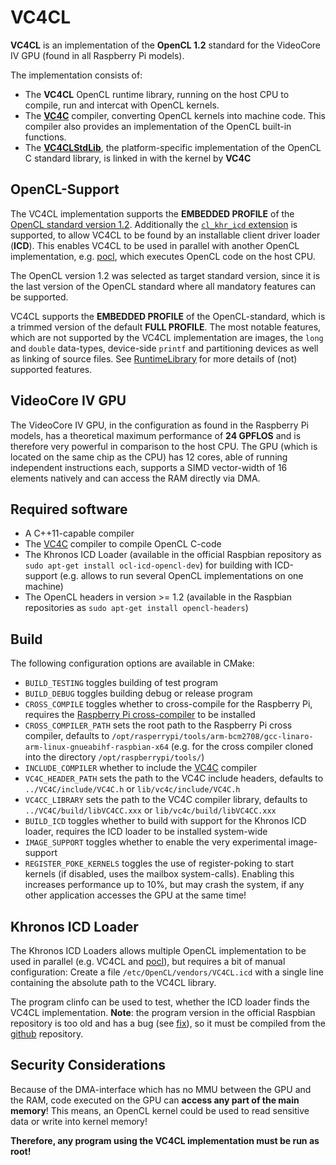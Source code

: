 # VC4CL

**VC4CL** is an implementation of the **OpenCL 1.2** standard for the VideoCore IV GPU (found in all Raspberry Pi models).

The implementation consists of:

* The **VC4CL** OpenCL runtime library, running on the host CPU to compile, run and intercat with OpenCL kernels.
* The **[VC4C](https://github.com/doe300/VC4C)** compiler, converting OpenCL kernels into machine code. This compiler also provides an implementation of the OpenCL built-in functions.
* The **[VC4CLStdLib](https://github.com/doe300/VC4CLStdLib)**, the platform-specific implementation of the OpenCL C standard library, is linked in with the kernel by **VC4C**

## OpenCL-Support
The VC4CL implementation supports the **EMBEDDED PROFILE** of the [OpenCL standard version 1.2](https://Fwww.khronos.org/registry/OpenCL/specs/opencl-1.2.pdf).
Additionally the [`cl_khr_icd` extension](https://Fwww.khronos.org/registry/OpenCL/specs/opencl-1.2.pdf) is supported, to allow VC4CL to be found by an installable client driver loader (**ICD**). This enables VC4CL to be used in parallel with another OpenCL implementation, e.g. [pocl](https://github.com/pocl/pocl), which executes OpenCL code on the host CPU.

The OpenCL version 1.2 was selected as target standard version, since it is the last version of the OpenCL standard where all mandatory features can be supported.

VC4CL supports the **EMBEDDED PROFILE** of the OpenCL-standard, which is a trimmed version of the default **FULL PROFILE**. The most notable features, which are not supported by the VC4CL implementation are images, the `long` and `double` data-types, device-side `printf` and partitioning devices as well as linking of source files. See [RuntimeLibrary](doc/RuntimeLibrary.md) for more details of (not) supported features.

## VideoCore IV GPU
The VideoCore IV GPU, in the configuration as found in the Raspberry Pi models, has a theoretical maximum performance of **24 GPFLOS** and is therefore very powerful in comparison to the host CPU.
The GPU (which is located on the same chip as the CPU) has 12 cores, able of running independent instructions each, supports a SIMD vector-width of 16 elements natively and can access the RAM directly via DMA.

## Required software

- A C++11-capable compiler
- The [VC4C](https://github.com/doe300/VC4C) compiler to compile OpenCL C-code
- The Khronos ICD Loader (available in the official Raspbian repository as `sudo apt-get install ocl-icd-opencl-dev`) for building with ICD-support (e.g. allows to run several OpenCL implementations on one machine)
- The OpenCL headers in version >= 1.2 (available in the Raspbian repositories as `sudo apt-get install opencl-headers`)
 

## Build

The following configuration options are available in CMake:

- `BUILD_TESTING` toggles building of test program
- `BUILD_DEBUG` toggles building debug or release program
- `CROSS_COMPILE` toggles whether to cross-compile for the Raspberry Pi, requires the [Raspberry Pi cross-compiler](https://github.com/raspberrypi/tools) to be installed
- `CROSS_COMPILER_PATH` sets the root path to the Raspberry Pi cross compiler, defaults to `/opt/rasperrypi/tools/arm-bcm2708/gcc-linaro-arm-linux-gnueabihf-raspbian-x64` (e.g. for the cross compiler cloned into the directory `/opt/raspberrypi/tools/`)
- `INCLUDE_COMPILER` whether to include the [VC4C](https://github.com/doe300/VC4C) compiler
- `VC4C_HEADER_PATH` sets the path to the VC4C include headers, defaults to `../VC4C/include/VC4C.h` or `lib/vc4c/include/VC4C.h`
- `VC4CC_LIBRARY` sets the path to the VC4C compiler library, defaults to `../VC4C/build/libVC4CC.xxx` or `lib/vc4c/build/libVC4CC.xxx`
- `BUILD_ICD` toggles whether to build with support for the Khronos ICD loader, requires the ICD loader to be installed system-wide
- `IMAGE_SUPPORT` toggles whether to enable the very experimental image-support
- `REGISTER_POKE_KERNELS` toggles the use of register-poking to start kernels (if disabled, uses the mailbox system-calls). Enabling this increases performance up to 10%, but may crash the system, if any other application accesses the GPU at the same time!

## Khronos ICD Loader
The Khronos ICD Loaders allows multiple OpenCL implementation to be used in parallel (e.g. VC4CL and [pocl](https://github.com/pocl/pocl)), but requires a bit of manual configuration:
Create a file `/etc/OpenCL/vendors/VC4CL.icd` with a single line containing the absolute path to the VC4CL library.

The program clinfo can be used to test, whether the ICD loader finds the VC4CL implementation. **Note**: the program version in the official Raspbian repository is too old and has a bug (see [fix](https://github.com/Oblomov/clinfo/commit/4728656fcb1ff5d506b8ef2103af83ce11ceae36)), so it must be compiled from the [github](https://github.com/Oblomov/clinfo) repository.

## Security Considerations
Because of the DMA-interface which has no MMU between the GPU and the RAM, code executed on the GPU can **access any part of the main memory**!
This means, an OpenCL kernel could be used to read sensitive data or write into kernel memory!

**Therefore, any program using the VC4CL implementation must be run as root!**